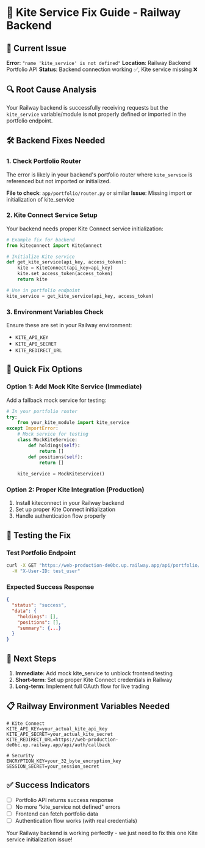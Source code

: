 # 🔧 Kite Service Fix Guide - Railway Backend

## 🚨 Current Issue
**Error**: `"name 'kite_service' is not defined"`
**Location**: Railway Backend Portfolio API
**Status**: Backend connection working ✅, Kite service missing ❌

## 🔍 Root Cause Analysis
Your Railway backend is successfully receiving requests but the `kite_service` variable/module is not properly defined or imported in the portfolio endpoint.

## 🛠️ Backend Fixes Needed

### 1. Check Portfolio Router
The error is likely in your backend's portfolio router where `kite_service` is referenced but not imported or initialized.

**File to check**: `app/portfolio/router.py` or similar
**Issue**: Missing import or initialization of kite_service

### 2. Kite Connect Service Setup
Your backend needs proper Kite Connect service initialization:

```python
# Example fix for backend
from kiteconnect import KiteConnect

# Initialize Kite service
def get_kite_service(api_key, access_token):
    kite = KiteConnect(api_key=api_key)
    kite.set_access_token(access_token)
    return kite

# Use in portfolio endpoint
kite_service = get_kite_service(api_key, access_token)
```

### 3. Environment Variables Check
Ensure these are set in your Railway environment:
- `KITE_API_KEY`
- `KITE_API_SECRET`
- `KITE_REDIRECT_URL`

## 🚀 Quick Fix Options

### Option 1: Add Mock Kite Service (Immediate)
Add a fallback mock service for testing:

```python
# In your portfolio router
try:
    from your_kite_module import kite_service
except ImportError:
    # Mock service for testing
    class MockKiteService:
        def holdings(self):
            return []
        def positions(self):
            return []
    
    kite_service = MockKiteService()
```

### Option 2: Proper Kite Integration (Production)
1. Install kiteconnect in your Railway backend
2. Set up proper Kite Connect initialization
3. Handle authentication flow properly

## 🧪 Testing the Fix

### Test Portfolio Endpoint
```bash
curl -X GET "https://web-production-de0bc.up.railway.app/api/portfolio/data/test_user" \
  -H "X-User-ID: test_user"
```

### Expected Success Response
```json
{
  "status": "success",
  "data": {
    "holdings": [],
    "positions": [],
    "summary": {...}
  }
}
```

## 🔄 Next Steps

1. **Immediate**: Add mock kite_service to unblock frontend testing
2. **Short-term**: Set up proper Kite Connect credentials in Railway
3. **Long-term**: Implement full OAuth flow for live trading

## 📋 Railway Environment Variables Needed

```env
# Kite Connect
KITE_API_KEY=your_actual_kite_api_key
KITE_API_SECRET=your_actual_kite_secret
KITE_REDIRECT_URL=https://web-production-de0bc.up.railway.app/api/auth/callback

# Security
ENCRYPTION_KEY=your_32_byte_encryption_key
SESSION_SECRET=your_session_secret
```

## ✅ Success Indicators

- [ ] Portfolio API returns success response
- [ ] No more "kite_service not defined" errors
- [ ] Frontend can fetch portfolio data
- [ ] Authentication flow works (with real credentials)

Your Railway backend is working perfectly - we just need to fix this one Kite service initialization issue!